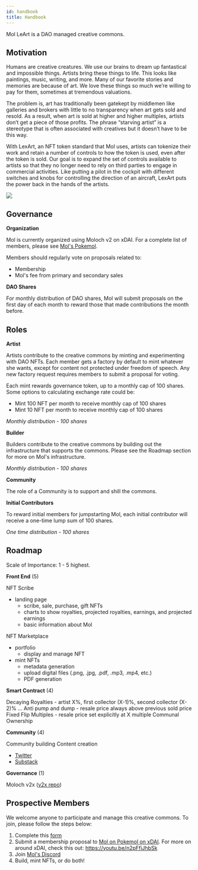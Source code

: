 ```yaml
---
id: handbook
title: Handbook
---
```


Mol LeArt is a DAO managed creative commons.

## Motivation
Humans are creative creatures. We use our brains to dream up fantastical and impossible things. Artists bring these things to life. This looks like paintings, music, writing, and more. Many of our favorite stories and memories are because of art. We love these things so much we’re willing to pay for them, sometimes at tremendous valuations.

The problem is, art has traditionally been gatekept by middlemen like galleries and brokers with little to no transparency when art gets sold and resold. As a result, when art is sold at higher and higher multiples, artists don’t get a piece of those profits. The phrase “starving artist” is a stereotype that is often associated with creatives but it doesn’t have to be this way.

With LexArt, an NFT token standard that Mol uses, artists can tokenize their work and retain a number of controls to how the token is used, even after the token is sold. Our goal is to expand the set of controls available to artists so that they no longer need to rely on third parties to engage in commercial activities. Like putting a pilot in the cockpit with different switches and knobs for controlling the direction of an aircraft, LexArt puts the power back in the hands of the artists.

![](https://i.imgur.com/LJSoZd3.jpg)


## Governance

**Organization**

Mol is currently organized using Moloch v2 on xDAI. For a complete list of members, please see [Mol's Pokemol](https://xdai.pokemol.com/dao/0x905def314a0999df58960486ab4d7048dee53f8f/). 

Members should regularly vote on proposals related to:
- Membership 
- Mol's fee from primary and secondary sales 

**DAO Shares**

For monthly distribution of DAO shares, Mol will submit proposals on the first day of each month to reward those that made contributions the month before. 


## Roles
**Artist**

Artists contribute to the creative commons by minting and experimenting with DAO NFTs. Each member gets a factory by default to mint whatever she wants, except for content not protected under freedom of speech. Any new factory request requires members to submit a proposal for voting. 

Each mint rewards governance token, up to a monthly cap of 100 shares. Some options to calculating exchange rate could be:
- Mint 100 NFT per month to receive monthly cap of 100 shares 
- Mint 10 NFT per month to receive monthly cap of 100 shares 

*Monthly distribution - 100 shares*

**Builder**

Builders contribute to the creative commons by building out the infrastructure that supports the commons. Please see the Roadmap section for more on Mol's infrastructure.

*Monthly distribution - 100 shares*

**Community**

The role of a Community is to support and shill the commons. 

**Initial Contributors**

To reward initial members for jumpstarting Mol, each initial contributor will receive a one-time lump sum of 100 shares.

*One time distribution - 100 shares*

## Roadmap
Scale of Importance: 1 - 5 highest.

**Front End** (5)

NFT Scribe
- landing page 
    - scribe, sale, purchase, gift NFTs
    - charts to show royalties, projected royalties, earnings, and projected earnings
    - basic information about Mol

NFT Marketplace
- portfolio 
    - display and manage NFT
- mint NFTs
    - metadata generation
    - upload digital files (.png, .jpg, .pdf, .mp3, .mp4, etc.)
    - PDF generation

**Smart Contract** (4)

Decaying Royalties - artist X%, first collector (X-1)%, second collector (X-2)% ...
Anti pump and dump - resale price always above previous sold price
Fixed Flip Multiples - resale price set explicitly at X multiple
Communal Ownership 

**Community** (4)

Community building
Content creation
- [Twitter](https://twitter.com/MolLeArt)
- [Substack](https://molleart.substack.com/publish?utm_source=menu)

**Governance** (1)

Moloch v2x ([v2x repo](https://github.com/lexDAO/moloch))

## Prospective Members
We welcome anyone to participate and manage this creative commons. To join, please follow the steps below:

1. Complete this [form](https://docs.google.com/forms/d/e/1FAIpQLSfK7HdCWmpyONjBTpgssjIU_hyCmvxz3-sZYC6uqNxvLv_aXw/viewform)
2. Submit a membership proposal to [Mol on Pokemol on xDAI](https://xdai.pokemol.com/dao/0x905def314a0999df58960486ab4d7048dee53f8f/). For more on around xDAI, check this out: https://youtu.be/n2pFfiJhbSk
3. Join [Mol's Discord](https://discord.com/invite/hxgBHZP)
4. Build, mint NFTs, or do both!
